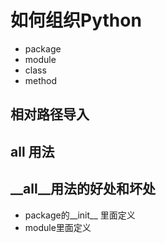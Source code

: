 # 如何组织Python

- package
- module
- class
- method

## 相对路径导入

## __all__ 用法


## __all__用法的好处和坏处

- package的__init__ 里面定义
- module里面定义